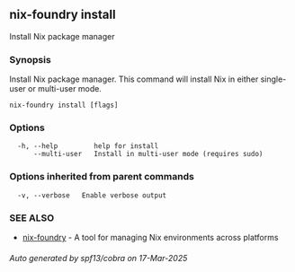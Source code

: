 ## nix-foundry install

Install Nix package manager

### Synopsis

Install Nix package manager.
This command will install Nix in either single-user or multi-user mode.

```
nix-foundry install [flags]
```

### Options

```
  -h, --help         help for install
      --multi-user   Install in multi-user mode (requires sudo)
```

### Options inherited from parent commands

```
  -v, --verbose   Enable verbose output
```

### SEE ALSO

* [nix-foundry](nix-foundry.md)	 - A tool for managing Nix environments across platforms

###### Auto generated by spf13/cobra on 17-Mar-2025
